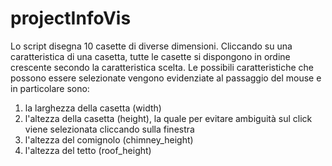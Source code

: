 # projectInfoVis

Lo script disegna 10 casette di diverse dimensioni.
Cliccando su una caratteristica di una casetta, tutte le casette si dispongono
in ordine crescente secondo la caratteristica scelta.
Le possibili caratteristiche che possono essere selezionate vengono evidenziate al passaggio del mouse e 
in particolare sono:
 1) la larghezza della casetta (width)
 2) l'altezza della casetta (height), la quale per evitare ambiguità sul click viene selezionata cliccando sulla finestra
 3) l'altezza del comignolo (chimney_height)
 4) l'altezza del tetto (roof_height)
 
